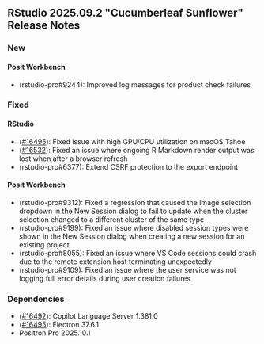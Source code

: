 ## RStudio 2025.09.2 "Cucumberleaf Sunflower" Release Notes

### New

#### Posit Workbench
- (rstudio-pro#9244): Improved log messages for product check failures

### Fixed

#### RStudio
- ([#16495](https://github.com/rstudio/rstudio/issues/16495)): Fixed issue with high GPU/CPU utilization on macOS Tahoe
- ([#16532](https://github.com/rstudio/rstudio/issues/16352)): Fixed an issue where ongoing R Markdown render output was lost when after a browser refresh
- (rstudio-pro#6377): Extend CSRF protection to the export endpoint

#### Posit Workbench
- (rstudio-pro#9312): Fixed a regression that caused the image selection dropdown in the New Session dialog to fail to update when the cluster selection changed to a different cluster of the same type
- (rstudio-pro#9199): Fixed an issue where disabled session types were shown in the New Session dialog when creating a new session for an existing project
- (rstudio-pro#8055): Fixed an issue where VS Code sessions could crash due to the remote extension host terminating unexpectedly
- (rstudio-pro#9109): Fixed an issue where the user service was not logging full error details during user creation failures

### Dependencies
- ([#16492](https://github.com/rstudio/rstudio/issues/16492)): Copilot Language Server 1.381.0
- ([#16495](https://github.com/rstudio/rstudio/issues/16495)): Electron 37.6.1
- Positron Pro 2025.10.1
